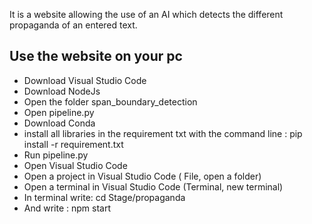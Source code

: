 It is a website allowing the use of an AI which detects the different propaganda of an entered text.

## Use the website on your pc
  * Download Visual Studio Code
  * Download NodeJs
  * Open the folder span_boundary_detection
  * Open pipeline.py
  * Download Conda
  * install all libraries in the requirement txt with the command line : pip install -r requirement.txt
  * Run pipeline.py
  * Open Visual Studio Code
  * Open a project in Visual Studio Code ( File, open a folder)
  * Open a terminal in Visual Studio Code  (Terminal, new terminal)
  * In terminal write: cd Stage/propaganda
  * And write : npm start
